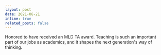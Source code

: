 ```yaml
---
layout: post
date: 2021-06-21
inline: true
related_posts: false
---
```


Honored to have received an MLD TA award. Teaching is such an important part of our jobs as academics, and it shapes the next generation's way of thinking.
